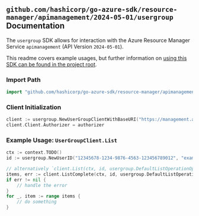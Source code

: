 
## `github.com/hashicorp/go-azure-sdk/resource-manager/apimanagement/2024-05-01/usergroup` Documentation

The `usergroup` SDK allows for interaction with the Azure Resource Manager Service `apimanagement` (API Version `2024-05-01`).

This readme covers example usages, but further information on [using this SDK can be found in the project root](https://github.com/hashicorp/go-azure-sdk/tree/main/docs).

### Import Path

```go
import "github.com/hashicorp/go-azure-sdk/resource-manager/apimanagement/2024-05-01/usergroup"
```


### Client Initialization

```go
client := usergroup.NewUserGroupClientWithBaseURI("https://management.azure.com")
client.Client.Authorizer = authorizer
```


### Example Usage: `UserGroupClient.List`

```go
ctx := context.TODO()
id := usergroup.NewUserID("12345678-1234-9876-4563-123456789012", "example-resource-group", "serviceValue", "userIdValue")

// alternatively `client.List(ctx, id, usergroup.DefaultListOperationOptions())` can be used to do batched pagination
items, err := client.ListComplete(ctx, id, usergroup.DefaultListOperationOptions())
if err != nil {
	// handle the error
}
for _, item := range items {
	// do something
}
```
